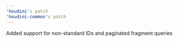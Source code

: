 ```yaml
---
'houdini': patch
'houdini-common': patch
---
```


Added support for non-standard IDs and paginated fragment queries
